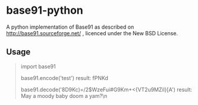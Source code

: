 base91-python
=============

A python implementation of Base91 as described on http://base91.sourceforge.net/ , licenced under the New BSD License.

Usage
-----

> import base91
> 
> base91.encode('test')
result: fPNKd
> 
> base91.decode('8D9Kc)=/2$WzeFui#G9Km+<{VT2u9MZil}[A')
result: May a moody baby doom a yam?\n

